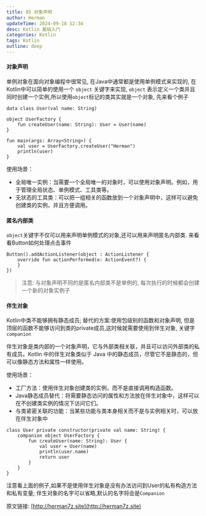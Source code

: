 ```yaml
---
title: 05 对象声明
author: Herman
updateTime: 2024-09-18 12:34
desc: Kotlin 基础入门
categories: Kotlin
tags: Kotlin
outline: deep
---
```




#### 对象声明
单例对象在面向对象编程中很常见, 在Java中通常都是使用单例模式来实现的, 在Kotlin中可以简单的使用一个 `object` 关键字来实现, `object` 表示定义一个类并且同时创建一个实例,所以使用`object`标记的类其实就是一个对象, 先来看个例子

```
data class User(val name: String)

object UserFactory {
    fun createUser(name: String): User = User(name)
}

fun main(args: Array<String>) {
    val user = UserFactory.createUser("Herman")
    println(user)
}
```

使用场景：
- 全局唯一实例：当需要一个全局唯一的对象时，可以使用对象声明。例如，用于管理全局状态、单例模式、工具类等。
- 无状态的工具类：可以把一组相关的函数放到一个对象声明中，这样可以避免创建类的实例，并且方便调用。

#### 匿名内部类
`object`关键字不仅可以用来声明单例模式的对象,还可以用来声明匿名内部类. 来看看Button如何处理点击事件
```
Button().addActionListener(object : ActionListener {
    override fun actionPerformed(e: ActionEvent?) {
    }
})
```

> 注意: 与对象声明不同的是匿名内部类不是单例的, 每次执行的时候都会创建一个新的对象实例子


#### 伴生对象

Kotlin中类不能够拥有静态成员; 替代的方案:使用包级别的函数和对象声明, 但是顶层的函数不能够访问到类的private成员,这时候就需要使用到伴生对象, 关键字`companion`

伴生对象是类内部的一个对象声明，它与外部类相关联，并且可以访问外部类的私有成员。Kotlin 中的伴生对象类似于 Java 中的静态成员，尽管它不是静态的，但可以像静态方法和属性一样使用。

使用场景：
- 工厂方法：使用伴生对象创建类的实例，而不是直接调用构造函数。
- Java静态成员替代：将需要静态访问的属性和方法放在伴生对象中，这样可以在不创建类实例的情况下访问它们。
- 与类紧密关联的功能：当某些功能与类本身相关而不是与实例相关时，可以放在伴生对象中

```
class User private constructor(private val name: String) {
    companion object UserFactory {
        fun createUser(name: String): User {
            val user = User(name)
            println(user.name)
            return user
        }
    }
}
```
注意看上面的例子,如果不是使用伴生对象是没有办法访问到User的私有构造方法和私有变量; 伴生对象的名字可以省略,默认的名字将会是`Companion`



原文链接: [http://herman7z.site](http://herman7z.site)



